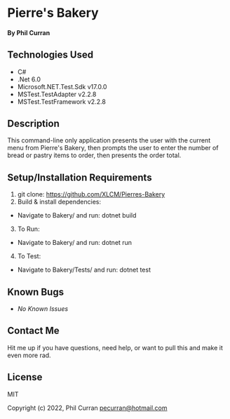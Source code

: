 # Pierre's Bakery

#### By Phil Curran

## Technologies Used

- C#
- .Net 6.0
- Microsoft.NET.Test.Sdk v17.0.0
- MSTest.TestAdapter v2.2.8
- MSTest.TestFramework v2.2.8

## Description

This command-line only application presents the user with the current menu from Pierre's Bakery, then prompts the user to enter the number of bread or pastry items to order, then presents the order total.

## Setup/Installation Requirements

1. git clone: https://github.com/XLCM/Pierres-Bakery
2. Build & install dependencies:
- Navigate to Bakery/ and run: dotnet build
3. To Run:
- Navigate to Bakery/ and run: dotnet run
4. To Test:
- Navigate to Bakery/Tests/ and run: dotnet test

## Known Bugs

- _No Known Issues_

## Contact Me

Hit me up if you have questions, need help, or want to pull this and make it even more rad.

## License

MIT

Copyright (c) 2022, Phil Curran <pecurran@hotmail.com>
